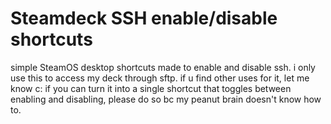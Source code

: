 # Steamdeck SSH enable/disable shortcuts
simple SteamOS desktop shortcuts made to enable and disable ssh.
i only use this to access my deck through sftp. if u find other uses for it, let me know c:
if you can turn it into a single shortcut that toggles between enabling and disabling, please do so bc my peanut brain doesn't know how to.
